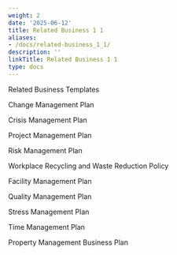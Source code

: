 ```yaml
---
weight: 2
date: '2025-06-12'
title: Related Business 1 1
aliases:
- /docs/related-business_1_1/
description: ''
linkTitle: Related Business 1 1
type: docs
---
```


Related Business Templates

Change Management Plan

Crisis Management Plan

Project Management Plan

Risk Management Plan

Workplace Recycling and Waste Reduction Policy

Facility Management Plan

Quality Management Plan

Stress Management Plan

Time Management Plan

Property Management Business Plan